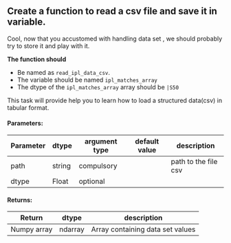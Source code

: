## Create a function to read a csv file and save it in variable.


Cool, now that you accustomed with handling data set , we should probably 
try to store it and play with it. 

**The function should**
- Be named as `read_ipl_data_csv`.
- The variable should be named `ipl_matches_array`
- The dtype of the `ipl_matches_array` array should be `|S50`

This task will provide help you to learn how to load a structured data(csv) in tabular format.

#### Parameters:

| Parameter | dtype | argument type | default value | description |
| --- | --- | --- | --- | --- |
| path | string | compulsory |  | path to the file csv |
| dtype | Float | optional |  |  |

#### Returns:

| Return | dtype | description |
| --- | --- | --- |
| Numpy array | ndarray | Array containing data set values |
